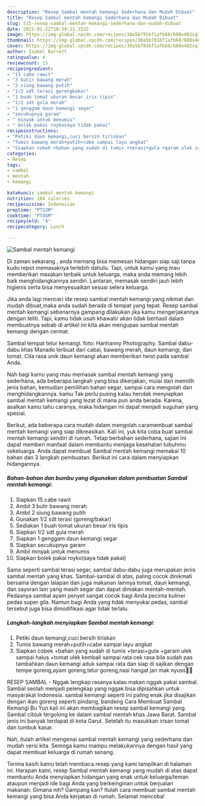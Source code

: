 ```yaml
---
description: "Resep Sambal mentah kemangi Sederhana dan Mudah Dibuat"
title: "Resep Sambal mentah kemangi Sederhana dan Mudah Dibuat"
slug: 515-resep-sambal-mentah-kemangi-sederhana-dan-mudah-dibuat
date: 2021-01-22T10:39:21.333Z
image: https://img-global.cpcdn.com/recipes/38a5b791bf1afb68/680x482cq70/sambal-mentah-kemangi-foto-resep-utama.jpg
thumbnail: https://img-global.cpcdn.com/recipes/38a5b791bf1afb68/680x482cq70/sambal-mentah-kemangi-foto-resep-utama.jpg
cover: https://img-global.cpcdn.com/recipes/38a5b791bf1afb68/680x482cq70/sambal-mentah-kemangi-foto-resep-utama.jpg
author: Isabel Barrett
ratingvalue: 4
reviewcount: 13
recipeingredient:
- "15 cabe rawit"
- "3 butir bawang merah"
- "2 siung bawang putih"
- "1/2 sdt terasi gorengbakar"
- "1 buah tomat ukuran besar iris tipis"
- "1/2 sdt gula merah"
- "1 genggam daun kemangi segar"
- "secukupnya garam"
- " minyak untuk menumis"
- " bolek pakai roykosaya tidak pakai"
recipeinstructions:
- "Petiki daun kemangi,cuci bersih tiriskan"
- "Tumis bawang merah+putih+cabe sampai layu angkat"
- "Siapkan cobek +bahan yang sudah di tumis +terasi+gula +garam ulek sampai halus +tomat ulek kembali sampai rata cek rasa bila sudah pas tambahkan daun kemangi aduk sampai rata dan siap di sajikan dengan tempe goreng,ayam goreng,telur goreng,nasi hangat jan mak nyuss🥰🥰"
categories:
- Resep
tags:
- sambal
- mentah
- kemangi

katakunci: sambal mentah kemangi 
nutrition: 164 calories
recipecuisine: Indonesian
preptime: "PT22M"
cooktime: "PT45M"
recipeyield: "4"
recipecategory: Lunch

---
```



![Sambal mentah kemangi](https://img-global.cpcdn.com/recipes/38a5b791bf1afb68/680x482cq70/sambal-mentah-kemangi-foto-resep-utama.jpg)

Di zaman  sekarang , anda memang bisa memesan hidangan siap saji tanpa kudu repot memasaknya terlebih dahulu. Tapi, untuk kamu yang mau memberikan masakan terbaik untuk keluarga, maka anda memang lebih baik menghidangkannya sendiri. Lantaran, memasak sendiri jauh lebih higienis serta bisa menyesuaikan sesuai selera keluarga.

Jika anda lagi mencari ide resep sambal mentah kemangi yang nikmat dan mudah dibuat,maka anda sudah berada di tempat yang tepat. Resep sambal mentah kemangi  sebenarnya gampang dilakukan jika kamu mengerjakannya dengan teliti. Tapi, kamu tidak usah khawatir akan tidak berhasil dalam membuatnya 
sebab di artikel ini kita akan mengupas sambal mentah kemangi dengan cermat.  

Sambal tempat telur kemangi. foto: Hanhanny Photography. Sambal dabu-dabu khas Manado terbuat dari cabai, bawang merah, daun kemangi, dan tomat. Cita rasa unik daun kemangi akan memberikan twist pada sambal Anda.

Nah bagi kamu yang mau memasak sambal mentah kemangi yang sederhana, ada beberapa langkah yang bisa dikerjakan, mulai dari memilih jenis bahan, kemudian pemilihan bahan segar, sampai cara mengolah dan menghidangkannya. kamu Tak perlu pusing kalau hendak menyiapkan sambal mentah kemangi yang lezat di mana pun anda berada. Karena, asalkan kamu  tahu caranya, maka hidangan ini dapat menjadi suguhan yang spesial.

Berikut, ada beberapa cara mudah dalam mengolah caramembuat sambal mentah kemangi yang siap dikreasikan. Kali ini, yuk kita coba buat sambal mentah kemangi sendiri di rumah. Tetap berbahan sederhana, sajian ini dapat memberi manfaat dalam membantu menjaga kesehatan tubuhmu sekeluarga. Anda dapat membuat Sambal mentah kemangi memakai 10 bahan dan 3 langkah pembuatan. Berikut ini cara dalam menyiapkan hidangannya.

<!--inarticleads1-->

##### Bahan-bahan dan bumbu yang digunakan dalam pembuatan Sambal mentah kemangi:

1. Siapkan 15 cabe rawit
1. Ambil 3 butir bawang merah
1. Ambil 2 siung bawang putih
1. Gunakan 1/2 sdt terasi (goreng/bakar)
1. Sediakan 1 buah tomat ukuran besar iris tipis
1. Siapkan 1/2 sdt gula merah
1. Siapkan 1 genggam daun kemangi segar
1. Siapkan secukupnya garam
1. Ambil  minyak untuk menumis
1. Siapkan  bolek pakai royko(saya tidak pakai)


Sama seperti sambal terasi segar, sambal dabu-dabu juga merupakan jenis sambal mentah yang khas. Sambal-sambal di atas, paling cocok dinikmati bersama dengan lalapan dan juga makanan lainnya tomat, daun kemangi, dan sayuran lain yang masih segar dan dapat dimakan mentah-mentah. Pedasnya sambal ayam penyet sangat cocok bagi Anda pecinta kuliner pedas super gila. Namun bagi Anda yang tidak menyukai pedas, sambal tersebut juga bisa dimodifikasi agar tidak terlalu. 

<!--inarticleads2-->

##### Langkah-langkah menyiapkan Sambal mentah kemangi:

1. Petiki daun kemangi,cuci bersih tiriskan
1. Tumis bawang merah+putih+cabe sampai layu angkat
1. Siapkan cobek +bahan yang sudah di tumis +terasi+gula +garam ulek sampai halus +tomat ulek kembali sampai rata cek rasa bila sudah pas tambahkan daun kemangi aduk sampai rata dan siap di sajikan dengan tempe goreng,ayam goreng,telur goreng,nasi hangat jan mak nyuss🥰🥰


RESEP SAMBAL - Nggak lengkap rasanya kalau makan nggak pakai sambal. Sambal seolah menjadi pelengkap yang nggak bisa dipisahkan untuk masyarakat Indonesia. sambal kemangi seperti ini paling enak jika disajikan dengan ikan goreng seperti pindang, bandeng Cara Membuat Sambal Kemangi Bu Yun kali ini akan membagikan resep sambal kemangi yang. Sambal cibiuk tergolong ke dalam sambal mentah khas Jawa Barat. Sambal jenis ini banyak terdapat di kota Garut. Setelah itu masukkan irisan tomat dan tumbuk kasar. 

Nah, itulah artikel mengenai  sambal mentah kemangi  yang sederhana dan mudah versi kita. Semoga kamu mampu melakukannya dengan hasil yang dapat membuat keluarga di rumah senang. 

Terima kasih kamu telah membaca resep yang kami tampilkan di halaman ini. Harapan kami, resep  Sambal mentah kemangi yang mudah di atas dapat membantu Anda menyiapkan hidangan yang enak untuk keluarga/teman ataupun menjadi ide bagi Anda yang berkeinginan untuk berjualan makanan. Gimana nih? Gampang kan? Itulah cara membuat sambal mentah kemangi yang bisa Anda kerjakan di rumah. Selamat mencoba!

